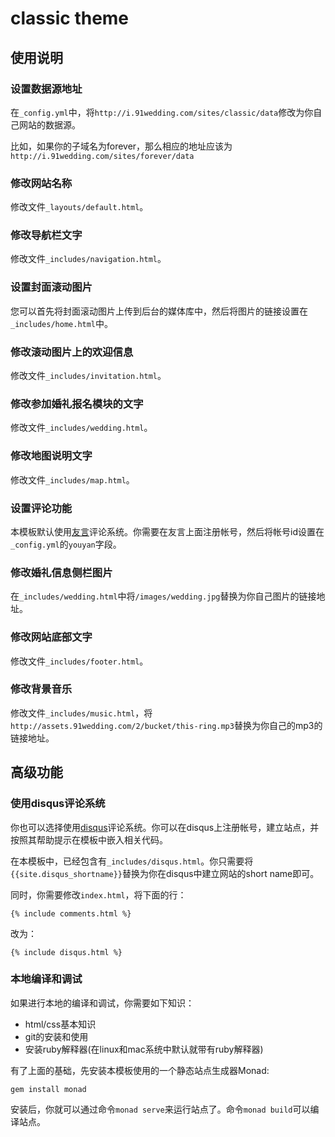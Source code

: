# classic theme

## 使用说明

### 设置数据源地址

在`_config.yml`中，将`http://i.91wedding.com/sites/classic/data`修改为你自己网站的数据源。

比如，如果你的子域名为forever，那么相应的地址应该为`http://i.91wedding.com/sites/forever/data`

### 修改网站名称

修改文件`_layouts/default.html`。

### 修改导航栏文字

修改文件`_includes/navigation.html`。

### 设置封面滚动图片

您可以首先将封面滚动图片上传到后台的媒体库中，然后将图片的链接设置在`_includes/home.html`中。

### 修改滚动图片上的欢迎信息

修改文件`_includes/invitation.html`。

### 修改参加婚礼报名模块的文字

修改文件`_includes/wedding.html`。

### 修改地图说明文字

修改文件`_includes/map.html`。

### 设置评论功能

本模板默认使用[友言](http://www.uyan.cc/)评论系统。你需要在友言上面注册帐号，然后将帐号id设置在`_config.yml`的`youyan`字段。

### 修改婚礼信息侧栏图片

在`_includes/wedding.html`中将`/images/wedding.jpg`替换为你自己图片的链接地址。

### 修改网站底部文字

修改文件`_includes/footer.html`。

### 修改背景音乐

修改文件`_includes/music.html`，将`http://assets.91wedding.com/2/bucket/this-ring.mp3`替换为你自己的mp3的链接地址。

## 高级功能

### 使用disqus评论系统

你也可以选择使用[disqus](http://disqus.com/)评论系统。你可以在disqus上注册帐号，建立站点，并按照其帮助提示在模板中嵌入相关代码。

在本模板中，已经包含有`_includes/disqus.html`。你只需要将`{{site.disqus_shortname}}`替换为你在disqus中建立网站的short name即可。

同时，你需要修改`index.html`，将下面的行：

```
{% include comments.html %}
```

改为：

```
{% include disqus.html %}
```

### 本地编译和调试

如果进行本地的编译和调试，你需要如下知识：

- html/css基本知识
- git的安装和使用
- 安装ruby解释器(在linux和mac系统中默认就带有ruby解释器)

有了上面的基础，先安装本模板使用的一个静态站点生成器Monad:

```
gem install monad
```

安装后，你就可以通过命令`monad serve`来运行站点了。命令`monad build`可以编译站点。
